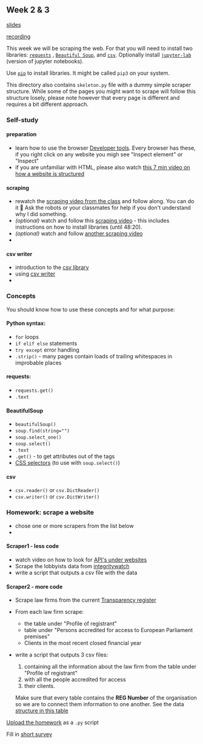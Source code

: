 ## Week 2 & 3
[slides](https://homolova.sk/goteborgmij24/scraping)

[recording](https://youtu.be/RZXZhCrE8pI)


This week we will be scraping the web. For that you will need to install two libraries: [`requests`](https://requests.readthedocs.io/en/latest/) , [`Beautiful Soup`](https://beautiful-soup-4.readthedocs.io/en/latest/), and [`csv`](https://docs.python.org/3/library/csv.html). Optionally install [`jupyter-lab`](https://jupyterlab.readthedocs.io/en/stable/getting_started/installation.html) (version of jupyter notebooks).

Use [`pip`](https://pypi.org/project/pip/) to install libraries. It might be called `pip3` on your system.

This directory also contains `skeleton.py` file with a dummy simple scraper structure. While some of the pages you might want to scrape will follow this structure losely,  please note however that every page is different and requires a bit different approach.

### Self-study

#### preparation
- learn how to use the browser [Developer tools](https://www.youtube.com/watch?v=RBinFeVZz0E). Every browser has these, if you right click on any website you migh see "Inspect element" or "Inspect"
- if you are unfamiliar with HTML, please also watch [this 7 min video on how a website is structured](https://www.youtube.com/watch?v=ipkjfvl40s0)

#### scraping
- rewatch the [scraping video from the class](https://youtu.be/RZXZhCrE8pI?si=g8okdMKBHBBGKrEL&t=1203) and follow along. You can do it 💪 Ask the robots or your classmates for help if you don't understand why I did something.
- *(optional)* watch and follow this [scraping video](https://youtu.be/XVv6mJpFOb0?si=Q8o8EjvfC-drToIR) - this includes instructions on how to install libraries (until 48:20).
- *(optional)* watch and follow [another scraping video](https://www.youtube.com/watch?v=gRLHr664tXA)
- 
#### csv writer
- introduction to the [csv library](https://www.youtube.com/watch?v=q5uM4VKywbA)
- using [csv writer](https://www.youtube.com/watch?v=jnkPnNaLY3g)
- 
### Concepts
You should know how to use these concepts and for what purpose:

#### Python syntax:
- `for` loops
- `if elif else` statements
- `try except` error handling
- `.strip()` - many pages contain loads of trailing whitespaces in improbable places

#### requests:
- `requests.get()`
- `.text`
#### BeautifulSoup
- `beautifulSoup()`
- `soup.find(string="")`
- `soup.select_one()`
- `soup.select()`
- `.text`
- `.get()` - to get attributes out of the tags
- [CSS selectors](https://beautiful-soup-4.readthedocs.io/en/latest/#css-selectors) (to use with `soup.select()`)

#### csv
- `csv.reader()` or `csv.DictReader()`
- `csv.writer()` or `csv.DictWriter()`



### Homework: scrape a website
- chose one or more scrapers from the list below
- 
#### Scraper1 - less code
- watch video on how to look for [API's under websites](https://www.youtube.com/watch?v=6gtHzj4GMLo)
- Scrape the lobbyists data from [integritywatch](https://integritywatch.eu/organizations.php)
- write a script that outputs a csv file with the data
#### Scraper2 - more code
- Scrape law firms from the current [Transparency register](https://transparency-register.europa.eu/searchregister-or-update/search-register_en)
- From each law firm scrape:
	- the table under "Profile of registrant"
	- table under "Persons accredited for access to European Parliament premises"
	- Clients in the most recent closed financial year
- write a script that outputs 3 csv files:
	1. containing all the information about the law firm from the table under "Profile of registrant"
	2. with all the people accredited for access 
	3. their clients.
	 
	Make sure that every table contains the **REG Number** of the organisation so we are to connect them information to one another. See the data [structure in this table](https://docs.google.com/spreadsheets/d/1IqIGa3rSzWroigOp1llXD47qLfVvmvxo-xrMdP5ZQRU/edit?gid=0#gid=0)


[Upload the homework](https://forms.gle/zZhoMTMVrsJ8qzFL8) as a `.py` script 

Fill in [short survey](https://forms.gle/CT87GySvCS89UryDA)